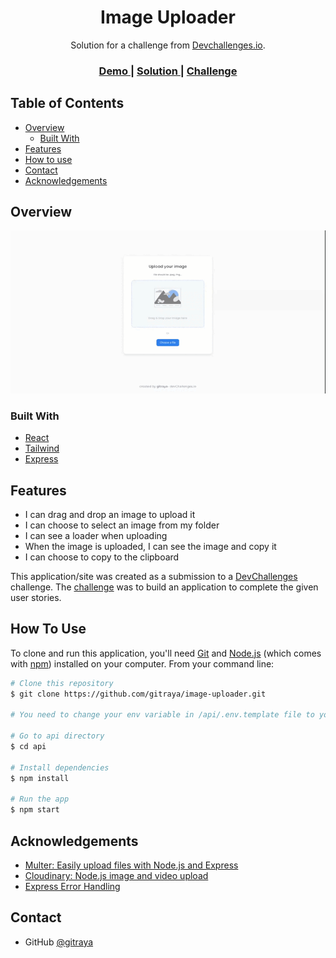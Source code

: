 <h1 align="center">Image Uploader</h1>

<div align="center">
   Solution for a challenge from  <a href="http://devchallenges.io" target="_blank">Devchallenges.io</a>.
</div>

<div align="center">
  <h3>
    <a href="https://image-uploader-gitraya.onrender.com">
      Demo
    </a>
    <span> | </span>
    <a href="https://github.com/gitraya/image-uploader">
      Solution
    </a>
    <span> | </span>
    <a href="https://devchallenges.io/challenges/O2iGT9yBd6xZBrOcVirx">
      Challenge
    </a>
  </h3>
</div>

## Table of Contents

- [Overview](#overview)
  - [Built With](#built-with)
- [Features](#features)
- [How to use](#how-to-use)
- [Contact](#contact)
- [Acknowledgements](#acknowledgements)

## Overview

![Alt Text](https://github.com/gitraya/image-uploader/blob/master/public/overview.gif)

### Built With

- [React](https://reactjs.org/)
- [Tailwind](https://tailwindcss.com/)
- [Express](https://expressjs.com/)

## Features

- I can drag and drop an image to upload it
- I can choose to select an image from my folder
- I can see a loader when uploading
- When the image is uploaded, I can see the image and copy it
- I can choose to copy to the clipboard

This application/site was created as a submission to a [DevChallenges](https://devchallenges.io/challenges) challenge. The [challenge](https://devchallenges.io/challenges/O2iGT9yBd6xZBrOcVirx) was to build an application to complete the given user stories.

## How To Use

To clone and run this application, you'll need [Git](https://git-scm.com) and [Node.js](https://nodejs.org/en/download/) (which comes with [npm](http://npmjs.com)) installed on your computer. From your command line:

```bash
# Clone this repository
$ git clone https://github.com/gitraya/image-uploader.git

# You need to change your env variable in /api/.env.template file to your own

# Go to api directory
$ cd api

# Install dependencies
$ npm install

# Run the app
$ npm start
```

## Acknowledgements

- [Multer: Easily upload files with Node.js and Express](https://blog.logrocket.com/multer-nodejs-express-upload-file/)
- [Cloudinary: Node.js image and video upload](https://cloudinary.com/documentation/node_image_and_video_upload)
- [Express Error Handling](https://expressjs.com/en/guide/error-handling.html)

## Contact

- GitHub [@gitraya](https://github.com/gitraya)
